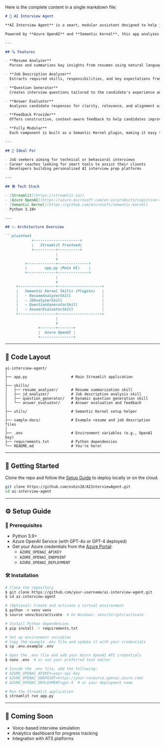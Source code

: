 Here is the complete content in a single markdown file:

```markdown
# 🧠 AI Interview Agent

**AI Interview Agent** is a smart, modular assistant designed to help job seekers prepare for interviews with personalized mock sessions based on their **resume** and the **job description** of their target role.

Powered by **Azure OpenAI** and **Semantic Kernel**, this app analyzes a candidate’s profile, matches it with job requirements, generates tailored interview questions, evaluates responses, and provides actionable feedback — all in one streamlined tool.

---

## 🔍 Features

- **Resume Analyzer**  
  Parses and summarizes key insights from resumes using natural language understanding.

- **Job Description Analyzer**  
  Extracts required skills, responsibilities, and key expectations from job postings.

- **Question Generator**  
  Creates interview questions tailored to the candidate's experience and job requirements.

- **Answer Evaluator**  
  Analyzes candidate responses for clarity, relevance, and alignment with role expectations.

- **Feedback Provider**  
  Offers constructive, context-aware feedback to help candidates improve their answers.

- **Fully Modular**  
  Each component is built as a Semantic Kernel plugin, making it easy to extend, swap, or enhance.

---

## 💼 Ideal For

- Job seekers aiming for technical or behavioral interviews  
- Career coaches looking for smart tools to assist their clients  
- Developers building personalized AI interview prep platforms

---

## 🛠️ Tech Stack

- [Streamlit](https://streamlit.io/)  
- [Azure OpenAI](https://azure.microsoft.com/en-us/products/cognitive-services/openai-service/)  
- [Semantic Kernel](https://github.com/microsoft/semantic-kernel)  
- Python 3.10+

---

## 📉 Architecture Overview

```plaintext
            +---------------------+
            |   Streamlit Frontend|
            +----------+----------+
                       |
                       v
         +-------------+--------------+
         |        app.py (Main UI)    |
         +-------------+--------------+
                       |
                       v
     +-----------------+--------------------+
     |   Semantic Kernel Skills (Plugins)   |
     |   - ResumeAnalyzerSkill              |
     |   - JDAnalyzerSkill                  |
     |   - QuestionGeneratorSkill           |
     |   - AnswerEvaluatorSkill             |
     +-----------------+--------------------+
                       |
                       v
               +-------+-------+
               |  Azure OpenAI |
               +---------------+
```

---

## 📂 Code Layout

```plaintext
ai-interview-agent/
│
├── app.py                    # Main Streamlit application
│
├── skills/
│   ├── resume_analyzer/      # Resume summarization skill
│   ├── jd_analyzer/          # Job description analysis skill
│   ├── question_generator/   # Dynamic question generation skill
│   └── answer_evaluator/     # Answer evaluation and feedback
│
├── utils/                    # Semantic Kernel setup helper
│
├── sample-docs/              # Example resume and job description files
│
├── .env                      # Environment variables (e.g., OpenAI key)
├── requirements.txt          # Python dependencies
└── README.md                 # You're here!
```

---

## 🚀 Getting Started

Clone the repo and follow the [Setup Guide](#setup-guide) to deploy locally or on the cloud.

```bash
git clone https://github.com/oshin18/AIInterviewAgent.git
cd ai-interview-agent
```

---

## ⚙️ Setup Guide

### 🔧 Prerequisites

- Python 3.9+
- Azure OpenAI Service (with GPT-4o or GPT-4 deployed)
- Get your Azure credentials from the [Azure Portal](https://portal.azure.com/):
  - `AZURE_OPENAI_APIKEY`
  - `AZURE_OPENAI_ENDPOINT`
  - `AZURE_OPENAI_DEPLOYMENT`

### 🛠️ Installation

```bash
# Clone the repository
$ git clone https://github.com/your-username/ai-interview-agent.git
$ cd ai-interview-agent

# (Optional) Create and activate a virtual environment
$ python -m venv venv
$ source venv/bin/activate  # On Windows: venv\Scripts\activate

# Install Python dependencies
$ pip install -r requirements.txt

# Set up environment variables
# Copy the example .env file and update it with your credentials
$ cp .env.example .env

# Open the .env file and add your Azure OpenAI API credentials
$ nano .env  # or use your preferred text editor

# Inside the .env file, add the following:
# AZURE_OPENAI_APIKEY=your-api-key
# AZURE_OPENAI_ENDPOINT=https://your-resource.openai.azure.com/
# AZURE_OPENAI_DEPLOYMENT=gpt-4  # or your deployment name

# Run the Streamlit application
$ streamlit run app.py
```

---

## 📀 Coming Soon

- Voice-based interview simulation  
- Analytics dashboard for progress tracking  
- Integration with ATS platforms
```
